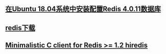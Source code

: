## [在Ubuntu 18.04系统中安装配置Redis 4.0.11数据库](https://ywnz.com/linuxysjk/3266.html)
## [redis下载](https://redis.io/download)
## [Minimalistic C client for Redis >= 1.2 hiredis](https://github.com/redis/hiredis)
